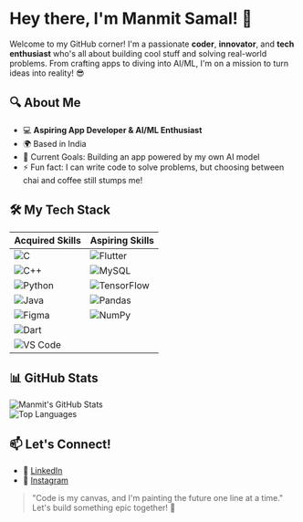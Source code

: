 Hey there, I'm Manmit Samal! 🚀
===============================

Welcome to my GitHub corner! I'm a passionate **coder**, **innovator**, and **tech enthusiast** who's all about building cool stuff and solving real-world problems. From crafting apps to diving into AI/ML, I'm on a mission to turn ideas into reality! 😎

🔍 About Me
-----------

-   💻 **Aspiring App Developer & AI/ML Enthusiast**
-   🌍 Based in India
-   🎯 Current Goals: Building an app powered by my own AI model
-   ⚡ Fun fact: I can write code to solve problems, but choosing between chai and coffee still stumps me!

🛠️ My Tech Stack
-----------------

| Acquired Skills | Aspiring Skills |
| --- | --- |
| ![C](https://img.shields.io/badge/-C-A8B9CC?logo=c&logoColor=black&style=flat) | ![Flutter](https://img.shields.io/badge/-Flutter-02569B?logo=flutter&logoColor=white&style=flat) |
| ![C++](https://img.shields.io/badge/-C++-00599C?logo=c%2B%2B&logoColor=white&style=flat) | ![MySQL](https://img.shields.io/badge/-MySQL-4479A1?logo=mysql&logoColor=white&style=flat) |
| ![Python](https://img.shields.io/badge/-Python-3776AB?logo=python&logoColor=white&style=flat) | ![TensorFlow](https://img.shields.io/badge/-TensorFlow-F28C38?logo=tensorflow&logoColor=white&style=flat) |
| ![Java](https://img.shields.io/badge/-Java-007396?logo=java&logoColor=white&style=flat) | ![Pandas](https://img.shields.io/badge/-Pandas-150458?logo=pandas&logoColor=white&style=flat) |
| ![Figma](https://img.shields.io/badge/-Figma-F24E1E?logo=figma&logoColor=white&style=flat) | ![NumPy](https://img.shields.io/badge/-NumPy-013243?logo=numpy&logoColor=white&style=flat) |
| ![Dart](https://img.shields.io/badge/-Dart-0175C2?logo=dart&logoColor=white&style=flat) |  |
| ![VS Code](https://img.shields.io/badge/-VS%20Code-007ACC?logo=visual-studio-code&logoColor=white&style=flat) |  |

📊 GitHub Stats
---------------

![Manmit's GitHub Stats](https://github-readme-stats.vercel.app/api?username=manmit-s&show_icons=true&theme=radical)\
![Top Languages](https://github-readme-stats.vercel.app/api/top-langs/?username=manmit-s&layout=compact&theme=radical)

📫 Let's Connect!
-----------------

-   💼 [LinkedIn](https://in.linkedin.com/in/manmit-samal-4b669132a)
-   📸 [Instagram](https://www.instagram.com/_manmit_s_/)

> "Code is my canvas, and I'm painting the future one line at a time."\
> Let's build something epic together! 🚀
